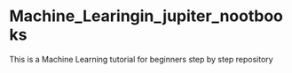 # Machine_Learingin_jupiter_nootbooks
This is a Machine Learning tutorial for beginners step by step repository
